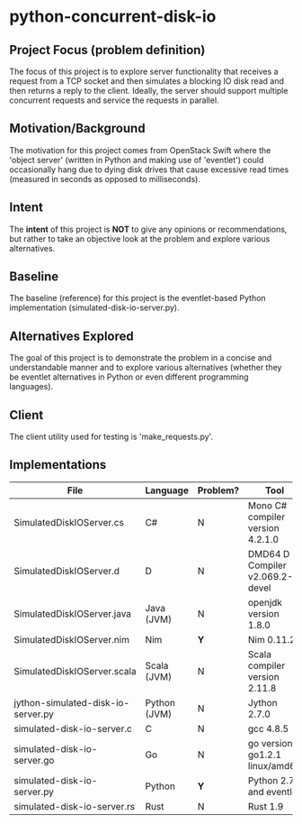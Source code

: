 # python-concurrent-disk-io

Project Focus (problem definition)
----------------------------------
The focus of this project is to explore server functionality that
receives a request from a TCP socket and then simulates a blocking
IO disk read and then returns a reply to the client. Ideally, the
server should support multiple concurrent requests and service
the requests in parallel.

Motivation/Background
---------------------
The motivation for this project comes from OpenStack Swift where
the 'object server' (written in Python and making use of 'eventlet')
could occasionally hang due to dying disk drives that cause excessive
read times (measured in seconds as opposed to milliseconds).

Intent
------
The **intent** of this project is **NOT** to give any opinions or
recommendations, but rather to take an objective look at the
problem and explore various alternatives.

Baseline
--------
The baseline (reference) for this project is the eventlet-based
Python implementation (simulated-disk-io-server.py).

Alternatives Explored
---------------------
The goal of this project is to demonstrate the problem in a concise
and understandable manner and to explore various alternatives (whether
they be eventlet alternatives in Python or even different programming
languages).

Client
------
The client utility used for testing is 'make_requests.py'.

Implementations
---------------

| File                               | Language      | Problem? | Tool |
| ----                               | --------      | -------- | ---------- |
| SimulatedDiskIOServer.cs           | C#            | N        | Mono C# compiler version 4.2.1.0 |
| SimulatedDiskIOServer.d            | D             | N        | DMD64 D Compiler v2.069.2-devel |
| SimulatedDiskIOServer.java         | Java (JVM)    | N        | openjdk version 1.8.0 |
| SimulatedDiskIOServer.nim          | Nim           | **Y**    | Nim 0.11.2 |
| SimulatedDiskIOServer.scala        | Scala (JVM)   | N        | Scala compiler version 2.11.8 |
| jython-simulated-disk-io-server.py | Python (JVM)  | N        | Jython 2.7.0 |
| simulated-disk-io-server.c         | C             | N        | gcc 4.8.5 |
| simulated-disk-io-server.go        | Go            | N        | go version go1.2.1 linux/amd64 |
| simulated-disk-io-server.py        | Python        | **Y**    | Python 2.7 and eventlet |
| simulated-disk-io-server.rs        | Rust          | N        | Rust 1.9 |



